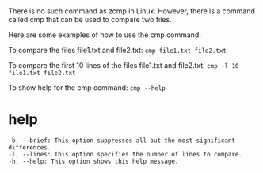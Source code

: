 # 

There is no such command as zcmp in Linux. However, there is a command called cmp that can be used to compare two files.

Here are some examples of how to use the cmp command:

To compare the files file1.txt and file2.txt:
`cmp file1.txt file2.txt`

To compare the first 10 lines of the files file1.txt and file2.txt:
`cmp -l 10 file1.txt file2.txt`

To show help for the cmp command:
`cmp --help`


# help 

```
-b, --brief: This option suppresses all but the most significant differences.
-l, --lines: This option specifies the number of lines to compare.
-h, --help: This option shows this help message.
```


